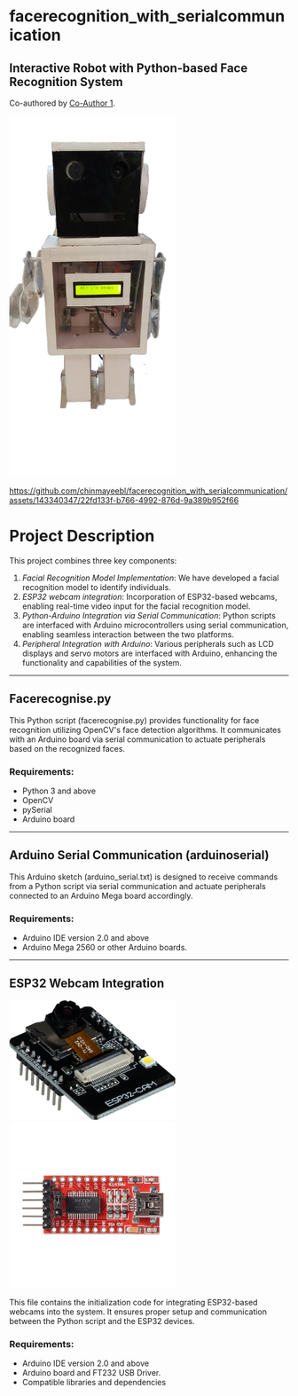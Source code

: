 # facerecognition_with_serialcommunication

## Interactive Robot with Python-based Face Recognition System

Co-authored by [Co-Author 1](https://github.com/rohitb-patil).

<img src="robo.png" alt="Image" width="300"/>

https://github.com/chinmayeebl/facerecognition_with_serialcommunication/assets/143340347/22fd133f-b766-4992-876d-9a389b952f66 

# Project Description

This project combines three key components: 
1. *Facial Recognition Model Implementation*: We have developed a facial recognition model to identify individuals.
2. *ESP32 webcam integration*: Incorporation of ESP32-based webcams, enabling real-time video input for the facial recognition model. 
3. *Python-Arduino Integration via Serial Communication*: Python scripts are interfaced with Arduino microcontrollers using serial communication, enabling seamless interaction between the two platforms.
4. *Peripheral Integration with Arduino*: Various peripherals such as LCD displays and servo motors are interfaced with Arduino, enhancing the functionality and capabilities of the system.

---

## Facerecognise.py

This Python script (facerecognise.py) provides functionality for face recognition utilizing OpenCV's face detection algorithms. It communicates with an Arduino board via serial communication to actuate peripherals based on the recognized faces.


### Requirements:
- Python 3 and above
- OpenCV
- pySerial
- Arduino board

---

## Arduino Serial Communication (arduinoserial)

This Arduino sketch (arduino_serial.txt) is designed to receive commands from a Python script via serial communication and actuate peripherals connected to an Arduino Mega board accordingly.


### Requirements:
- Arduino IDE  version 2.0 and above
- Arduino Mega 2560 or other Arduino boards.

---

## ESP32 Webcam Integration
<img src="SBC-ESP32-Cam_1.png" alt="Image 1" width="300"/> <img src="ft232rl.png" alt="Image 2" width="300"/>


This file contains the initialization code for integrating ESP32-based webcams into the system. It ensures proper setup and communication between the Python script and the ESP32 devices.

### Requirements:
- Arduino IDE  version 2.0 and above
- Arduino board and FT232 USB Driver.
- Compatible libraries and dependencies
